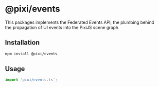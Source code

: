 # @pixi/events

This packages implements the Federated Events API, the plumbing behind the propagation of UI events into the PixiJS
scene graph.

## Installation

```bash
npm install @pixi/events
```

## Usage

```js
import 'pixi/events.ts';
```

